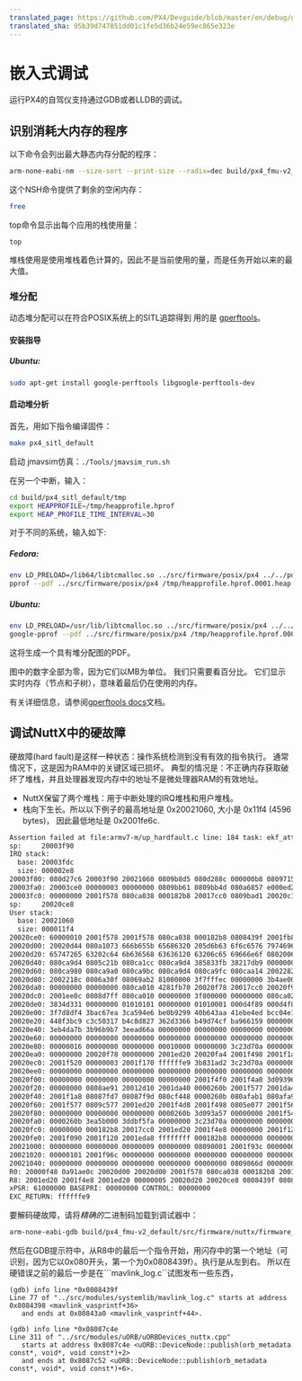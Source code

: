 ```yaml
---
translated_page: https://github.com/PX4/Devguide/blob/master/en/debug/gdb_debugging.md
translated_sha: 95b39d747851dd01c1fe5d36b24e59ec865e323e
---
```


# 嵌入式调试

运行PX4的自驾仪支持通过GDB或者LLDB的调试。

## 识别消耗大内存的程序

以下命令会列出最大静态内存分配的程序：

<div class="host-code"></div>

```bash
arm-none-eabi-nm --size-sort --print-size --radix=dec build/px4_fmu-v2_default/src/firmware/nuttx/firmware_nuttx | grep " [bBdD] "
```

这个NSH命令提供了剩余的空闲内存：

```bash
free
```

top命令显示出每个应用的栈使用量：

```
top
```



堆栈使用是使用堆栈着色计算的，因此不是当前使用的量，而是任务开始以来的最大值。

### 堆分配
动态堆分配可以在符合POSIX系统上的SITL追踪得到  用的是 [gperftools](https://github.com/gperftools/gperftools)。

#### 安装指导
##### Ubuntu:
```bash
sudo apt-get install google-perftools libgoogle-perftools-dev
```

#### 启动堆分析

首先，用如下指令编译固件：
```bash
make px4_sitl_default
```
启动 jmavsim仿真：`./Tools/jmavsim_run.sh`

在另一个中断，输入：
```bash
cd build/px4_sitl_default/tmp
export HEAPPROFILE=/tmp/heapprofile.hprof
export HEAP_PROFILE_TIME_INTERVAL=30
```

对于不同的系统，输入如下:

##### Fedora:
```bash
env LD_PRELOAD=/lib64/libtcmalloc.so ../src/firmware/posix/px4 ../../posix-configs/SITL/init/lpe/iris
pprof --pdf ../src/firmware/posix/px4 /tmp/heapprofile.hprof.0001.heap > heap.pdf
```

##### Ubuntu:
```bash
env LD_PRELOAD=/usr/lib/libtcmalloc.so ../src/firmware/posix/px4 ../../posix-configs/SITL/init/lpe/iris
google-pprof --pdf ../src/firmware/posix/px4 /tmp/heapprofile.hprof.0001.heap > heap.pdf
```

这将生成一个具有堆分配图的PDF。

图中的数字全部为零，因为它们以MB为单位。 我们只需要看百分比。 它们显示实时内存（节点和子树），意味着最后仍在使用的内存。

有关详细信息，请参阅[gperftools docs](https://htmlpreview.github.io/?https://github.com/gperftools/gperftools/blob/master/docs/heapprofile.html)文档。


## 调试NuttX中的硬故障

硬故障(hard fault)是这样一种状态：操作系统检测到没有有效的指令执行。 通常情况下，这是因为RAM中的关键区域已损坏。 典型的情况是：不正确内存获取破坏了堆栈，并且处理器发现内存中的地址不是微处理器RAM的有效地址。

  * NuttX保留了两个堆栈：用于中断处理的IRQ堆栈和用户堆栈。
  * 栈向下生长。所以以下例子的最高地址是 0x20021060, 大小是 0x11f4 (4596 bytes)， 因此最低地址是 0x2001fe6c.

```bash
Assertion failed at file:armv7-m/up_hardfault.c line: 184 task: ekf_att_pos_estimator
sp:     20003f90
IRQ stack:
  base: 20003fdc
  size: 000002e8
20003f80: 080d27c6 20003f90 20021060 0809b8d5 080d288c 000000b8 08097155 00000010
20003fa0: 20003ce0 00000003 00000000 0809bb61 0809bb4d 080a6857 e000ed24 080a3879
20003fc0: 00000000 2001f578 080ca038 000182b8 20017cc0 0809bad1 20020c14 00000000
sp:     20020ce8
User stack:
  base: 20021060
  size: 000011f4
20020ce0: 60000010 2001f578 2001f578 080ca038 000182b8 0808439f 2001fb88 20020d4c
20020d00: 20020d44 080a1073 666b655b 65686320 205d6b63 6f6c6576 79746963 76696420
20020d20: 65747265 63202c64 6b636568 63636120 63206c65 69666e6f 08020067 0805c4eb
20020d40: 080ca9d4 0805c21b 080ca1cc 080ca9d4 385833fb 38217db9 00000000 080ca964
20020d60: 080ca980 080ca9a0 080ca9bc 080ca9d4 080ca9fc 080caa14 20022824 00000002
20020d80: 2002218c 0806a30f 08069ab2 81000000 3f7fffec 00000000 3b4ae00c 3b12eaa6
20020da0: 00000000 00000000 080ca010 4281fb70 20020f78 20017cc0 20020f98 20017cdc
20020dc0: 2001ee0c 0808d7ff 080ca010 00000000 3f800000 00000000 080ca020 3aa35c4e
20020de0: 3834d331 00000000 01010101 00000000 01010001 000d4f89 000d4f89 000f9fda
20020e00: 3f7d8df4 3bac67ea 3ca594e6 be0b9299 40b643aa 41ebe4ed bcc04e1b 43e89c96
20020e20: 448f3bc9 c3c50317 b4c8d827 362d3366 b49d74cf ba966159 00000000 00000000
20020e40: 3eb4da7b 3b96b9b7 3eead66a 00000000 00000000 00000000 00000000 00000000
20020e60: 00000000 00000000 00000000 00000000 00000000 00000000 00000000 00000000
20020e80: 00000016 00000000 00000000 00010000 00000000 3c23d70a 00000000 00000000
20020ea0: 00000000 20020f78 00000000 2001ed20 20020fa4 2001f498 2001f1a8 2001f500
20020ec0: 2001f520 00000003 2001f170 ffffffe9 3b831ad2 3c23d70a 00000000 00000000
20020ee0: 00000000 00000000 00000000 00000000 00000000 00000000 00000000 00000000
20020f00: 00000000 00000000 00000000 00000000 2001f4f0 2001f4a0 3d093964 00000001
20020f20: 00000000 0808ae91 20012d10 2001da40 0000260b 2001f577 2001da40 0000260b
20020f40: 2001f1a8 08087fd7 08087f9d 080cf448 0000260b 080afab1 080afa9d 00000003
20020f60: 2001f577 0809c577 2001ed20 2001f4d8 2001f498 0805e077 2001f568 20024540
20020f80: 00000000 00000000 00000000 0000260b 3d093a57 00000000 2001f540 2001f4f0
20020fa0: 0000260b 3ea5b000 3ddbf5fa 00000000 3c23d70a 00000000 00000000 000f423f
20020fc0: 00000000 000182b8 20017cc0 2001ed20 2001f4e8 00000000 2001f120 0805ea0d
20020fe0: 2001f090 2001f120 2001eda8 ffffffff 000182b8 00000000 00000000 00000000
20021000: 00000000 00000000 00000009 00000000 08090001 2001f93c 0000000c 00000000
20021020: 00000101 2001f96c 00000000 00000000 00000000 00000000 00000000 00000000
20021040: 00000000 00000000 00000000 00000000 00000000 0809866d 00000000 00000000
R0: 20000f48 0a91ae0c 20020d00 20020d00 2001f578 080ca038 000182b8 20017cc0
R8: 2001ed20 2001f4e8 2001ed20 00000005 20020d20 20020ce8 0808439f 08087c4e
xPSR: 61000000 BASEPRI: 00000000 CONTROL: 00000000
EXC_RETURN: ffffffe9
```

要解码硬故障，请将*精确的*二进制码加载到调试器中：

<div class="host-code"></div>

```bash
arm-none-eabi-gdb build/px4_fmu-v2_default/src/firmware/nuttx/firmware_nuttx
```


然后在GDB提示符中，从R8中的最后一个指令开始，用闪存中的第一个地址（可识别，因为它以0x080开头，第一个为0x0808439f）。执行是从左到右。 所以在硬错误之前的最后一步是在```mavlink_log.c``试图发布一些东西，

<div class="host-code"></div>

```gdb
(gdb) info line *0x0808439f
Line 77 of "../src/modules/systemlib/mavlink_log.c" starts at address 0x8084398 <mavlink_vasprintf+36>
   and ends at 0x80843a0 <mavlink_vasprintf+44>.
```

<div class="host-code"></div>

```gdb
(gdb) info line *0x08087c4e
Line 311 of "../src/modules/uORB/uORBDevices_nuttx.cpp"
   starts at address 0x8087c4e <uORB::DeviceNode::publish(orb_metadata const*, void*, void const*)+2>
   and ends at 0x8087c52 <uORB::DeviceNode::publish(orb_metadata const*, void*, void const*)+6>.
```

